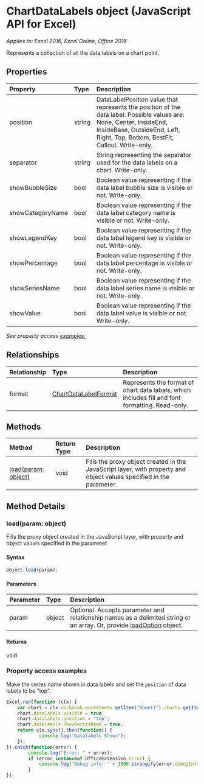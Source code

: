 # ChartDataLabels object (JavaScript API for Excel)

_Applies to: Excel 2016, Excel Online, Office 2016_

Represents a collection of all the data labels on a chart point.

## Properties

| Property	   | Type	|Description
|:---------------|:--------|:----------|
|position|string|DataLabelPosition value that represents the position of the data label. Possible values are: None, Center, InsideEnd, InsideBase, OutsideEnd, Left, Right, Top, Bottom, BestFit, Callout. Write-only.|
|separator|string|String representing the separator used for the data labels on a chart. Write-only.|
|showBubbleSize|bool|Boolean value representing if the data label bubble size is visible or not. Write-only.|
|showCategoryName|bool|Boolean value representing if the data label category name is visible or not. Write-only.|
|showLegendKey|bool|Boolean value representing if the data label legend key is visible or not. Write-only.|
|showPercentage|bool|Boolean value representing if the data label percentage is visible or not. Write-only.|
|showSeriesName|bool|Boolean value representing if the data label series name is visible or not. Write-only.|
|showValue|bool|Boolean value representing if the data label value is visible or not. Write-only.|

_See property access [examples.](#property-access-examples)_

## Relationships
| Relationship | Type	|Description|
|:---------------|:--------|:----------|
|format|[ChartDataLabelFormat](chartdatalabelformat.md)|Represents the format of chart data labels, which includes fill and font formatting. Read-only.|

## Methods

| Method		   | Return Type	|Description|
|:---------------|:--------|:----------|
|[load(param: object)](#loadparam-object)|void|Fills the proxy object created in the JavaScript layer, with property and object values specified in the parameter.|

## Method Details

### load(param: object)
Fills the proxy object created in the JavaScript layer, with property and object values specified in the parameter.

#### Syntax
```js
object.load(param);
```

#### Parameters
| Parameter	   | Type	|Description|
|:---------------|:--------|:----------|
|param|object|Optional. Accepts parameter and relationship names as a delimited string or an array. Or, provide [loadOption](loadoption.md) object.|

#### Returns
void
### Property access examples

Make the series name shown in data labels and set the `position` of data labels to be "top".

```js
Excel.run(function (ctx) { 
	var chart = ctx.workbook.worksheets.getItem("Sheet1").charts.getItem("Chart1");	
	chart.datalabels.visible = true;
	chart.datalabels.position = "top";
	chart.datalabels.ShowSeriesName = true;
	return ctx.sync().then(function() {
			console.log("Datalabels Shown");
	});
}).catch(function(error) {
		console.log("Error: " + error);
		if (error instanceof OfficeExtension.Error) {
			console.log("Debug info: " + JSON.stringify(error.debugInfo));
		}
});
```
